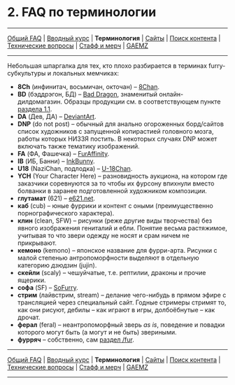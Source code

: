 # 2. FAQ по терминологии

---

[Общий FAQ](part0.md) | [Вводный курс](part1.md) | **Терминология** | [Сайты](part3.md) | [Поиск контента](part4.md) | [Технические вопросы](part5.md) | [Стафф и мерч](part6.md) | [GAEMZ](part7.md)

---

Небольшая шпаргалка для тех, кто плохо разбирается в терминах furry-субкультуры и локальных мемчиках:
* **8Ch** (инфинитач, восьмичан, окточан) – [8Chan](http://8ch.net/furry).
* **BD** (бэддрэгон, БД) – [Bad Dragon](http://bad-dragon.com), знаменитый онлайн-дилдомагазин. Образцы продукции см. в соответствующем пункте [раздела 1.1](part1.md#Мистер-Хайд).
* **DA** (Дев, ДА) – [DeviantArt](http://www.deviantart.com).
* **DNP** (do not post) – обычный для анально огороженных борд/сайтов список художников с запущенной копирастией головного мозга, работы которых НИЗЗЯ постить. В некоторых случаях DNP может включать также тематику изображений.
* **FA** (ФА, Фашечка) – [FurAffinity](https://furaffinity.net).
* **IB** (ИБ, Банни) – [InkBunny](https://inkbunny.com).
* **U18** (NaziChan, подлодка) – [U-18Chan](https://u18chan.com).
* **YCH** (Your Character Here) – разновидность аукциона, на котором где заказчики соревнуются за то чтобы их фурсону впихнули вместо болванки в заранее подготовленной художником композиции.
* **глутамат** (621) – [e621.net](https://e621.net).
* **каб** (cub) – юные фуррики и контент с оными (преимущественно порнографического характера).
* **клин** (clean, SFW) – рисунки (реже другие виды творчества) без явного изображения гениталий и ебли. Понятие весьма растяжимое, учитывая то что звери одежду не носят и срам ничем не прикрывают.
* **кемоно** (kemono) – японское название для фурри-арта. Рисунки с малой степенью антропоморфности выделяют в отдельную категорию *дзюдзин* (jujin).
* **скейли** (scaly) – чешуйчатые, т.е. рептилии, драконы и прочие ящерики.
* **софа** (SF) – [SoFurry](https://sofurry.com).
* **стрим** (лайвстрим, stream) – делание чего-нибудь в прямом эфире с трансляцией через специальный сайт. Годные стримеры стримят то, как они рисуют, дебилы – как играют в игры, долбоёбнутые – как дрочат.
* **ферал** (feral) – неантропоморфный зверь *as is*, поведение и повадки которого могут быть (а могут и не быть) звериными. 
* **фурряч** – собственно, сам [раздел /fur](https://2ch.hk/fur).

---

[Общий FAQ](part0.md) | [Вводный курс](part1.md) | **Терминология** | [Сайты](part3.md) | [Поиск контента](part4.md) | [Технические вопросы](part5.md) | [Стафф и мерч](part6.md) | [GAEMZ](part7.md)

---
